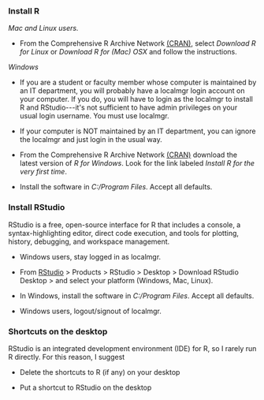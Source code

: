 ### Install R

*Mac and Linux users.*

-   From the Comprehensive R Archive Network [(CRAN)](http://cran.us.r-project.org/), select *Download R for Linux* or *Download R for (Mac) OSX* and follow the instructions.

*Windows*

-   If you are a student or faculty member whose computer is maintained by an IT department, you will probably have a localmgr login account on your computer. If you do, you will have to login as the localmgr to install R and RStudio---it's not sufficient to have admin privileges on your usual login username. You must use localmgr.

-   If your computer is NOT maintained by an IT department, you can ignore the localmgr and just login in the usual way.

-   From the Comprehensive R Archive Network [(CRAN)](http://cran.us.r-project.org/) download the latest version of *R for Windows*. Look for the link labeled *Install R for the very first time*.

-   Install the software in *C:/Program Files*. Accept all defaults.

### Install RStudio

RStudio is a free, open-source interface for R that includes a console, a syntax-highlighting editor, direct code execution, and tools for plotting, history, debugging, and workspace management.

-   Windows users, stay logged in as localmgr.

-   From [RStudio](http://www.rstudio.com/) &gt; Products &gt; RStudio &gt; Desktop &gt; Download RStudio Desktop &gt; and select your platform (Windows, Mac, Linux).

-   In Windows, install the software in *C:/Program Files*. Accept all defaults.

-   Windows users, logout/signout of localmgr.

### Shortcuts on the desktop

RStudio is an integrated development environment (IDE) for R, so I rarely run R directly. For this reason, I suggest

-   Delete the shortcuts to R (if any) on your desktop

-   Put a shortcut to RStudio on the desktop
